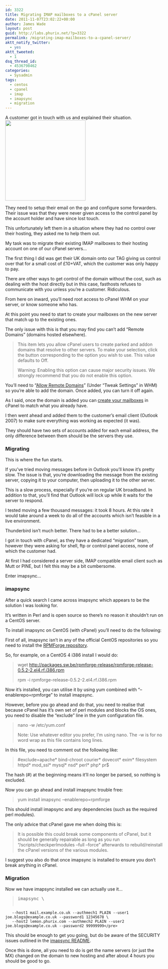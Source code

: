 ```yaml
---
id: 3322
title: Migrating IMAP mailboxes to a cPanel server
date: 2011-11-07T23:02:22+00:00
author: James Wade
layout: post
guid: http://labs.phurix.net/?p=3322
permalink: /migrating-imap-mailboxes-to-a-cpanel-server/
aktt_notify_twitter:
  - yes
aktt_tweeted:
  - 1
dsq_thread_id:
  - 4536798462
categories:
  - Sysadmin
tags:
  - centos
  - cpanel
  - imap
  - imapsync
  - migration
---
```

<p class="lead">
  A customer got in touch with us and explained their situation.<a href="http://labs.phurix.net/upload/Envelope.png"><img class="alignright size-full wp-image-3328" title="Envelope" src="http://labs.phurix.net/upload/Envelope.png" alt="" width="256" height="256" srcset="http://jpswade.github.io/upload/Envelope-150x150.png 150w, http://jpswade.github.io/upload/Envelope.png 256w" sizes="(max-width: 256px) 100vw, 256px" /></a>
</p>

They need to setup their email on the go and configure some forwarders. Their issue was that they were never given access to the control panel by the account holder and have since lost touch.

This unfortunately left them in a situation where they had no control over their hosting, they asked me to help them out.

My task was to migrate their existing IMAP mailboxes to their hosting account on one of our cPanel servers&#8230;

<!--more-->

The first thing I did was get their UK domain onto our TAG giving us control over that for a small cost of £10+VAT, which the customer was only happy to pay.

There are other ways to get control of the domain without the cost, such as dealing with the host directly but in this case, fasthosts refuses to communicate with you unless you&#8217;re a customer. Ridiculous.

From here on inward, you&#8217;ll need root access to cPanel WHM on your server, or know someone who has.

At this point you need to start to create your mailboxes on the new server that match up to the existing ones.

The only issue with this is that you may find you can&#8217;t add &#8220;Remote Domains&#8221; (domains hosted elsewhere).

> This item lets you allow cPanel users to create parked and addon domains that resolve to other servers. To make your selection, click the button corresponding to the option you wish to use. This value defaults to Off.
> 
> Warning: Enabling this option can cause major security issues. We strongly recommend that you do not enable this option.

You&#8217;ll need to &#8220;[Allow Remote Domains](http://docs.cpanel.net/twiki/bin/view/AllDocumentation/WHMDocs/TweakSettings#Domains)&#8221; (Under &#8220;Tweak Settings&#8221; in WHM) so you&#8217;re able to add the domain. Once added, you can turn it off again.

As I said, once the domain is added you can [create your mailboxes](http://www.cpanel.net/media/tutorials/emailaccounts.htm) in cPanel to match what you already have.

I then went ahead and added them to the customer&#8217;s email client (Outlook 2007) to make sure everything was working as expected (it was).

They should have two sets of accounts added for each email address, the only difference between them should be the servers they use.

### Migrating

This is where the fun starts.

If you&#8217;ve tried moving messages before in Outlook you&#8217;ll know it&#8217;s pretty slow. The issue is that, you&#8217;re downloading the message from the existing server, copying it to your computer, then uploading it to the other server.

This is a slow process, especially if you&#8217;re on regular UK broadband. In addition to that, you&#8217;ll find that Outlook will lock up while it waits for the server to respond.

I tested moving a few thousand messages: it took 8 hours. At this rate it would take around a week to do all of the accounts which isn&#8217;t feasible in a live environment.

Thunderbird isn&#8217;t much better. There had to be a better solution&#8230;

I got in touch with cPanel, as they have a dedicated &#8220;migration&#8221; team, however they were asking for shell, ftp or control panel access, none of which the customer had.

At first I had considered a server side, IMAP compatible email client such as Mutt or PINE, but I felt this may be a bit cumbersome.

Enter imapsync&#8230;

### imapsync

After a quick search I came across imapsync which appears to be the solution I was looking for.

It&#8217;s written in Perl and is open source so there&#8217;s no reason it shouldn&#8217;t run on a CentOS server.

To install imapsync on CentOS (with cPanel) you&#8217;ll need to do the following:

First of all, imapsync isn&#8217;t in any of the official CentOS repositories so you need to install the [RPMForge repository](http://wiki.centos.org/AdditionalResources/Repositories/RPMForge).

So, for example, on a CentOS 4 i386 install I would do:

> wget http://packages.sw.be/rpmforge-release/rpmforge-release-0.5.2-2.el4.rf.i386.rpm
> 
> rpm -i rpmforge-release-0.5.2-2.el4.rf.i386.rpm

Now it&#8217;s installed, you can utilise it by using yum combined with &#8220;&#8211;enablerepo=rpmforge&#8221; to install imapsync.

However, before you go ahead and do that, you need to realise that because cPanel has it&#8217;s own set of perl modules and blocks the OS ones, you need to disable the &#8220;exclude&#8221; line in the yum configuration file.

> nano -w /etc/yum.conf
> 
> Note: Use whatever editor you prefer, I&#8217;m using nano. The -w is for no word wrap as this file contains long lines.

In this file, you need to comment out the following like:

> #exclude=apache\* bind-chroot courier\* dovecot\* exim\* filesystem httpd\* mod_ssl\* mysql\* nsd\* perl\* php\* pr$

The hash (#) at the beginning means it&#8217;ll no longer be parsed, so nothing is excluded.

Now you can go ahead and install imapsync trouble free:

> yum install imapsync &#8211;enablerepo=rpmforge

This should install imapsync and any dependencies (such as the required perl modules).

The only advice that cPanel gave me when doing this is:

> It is possible this could break some components of cPanel, but it should be generally repairable as long as you run &#8220;/scripts/checkperlmodules &#8211;full &#8211;force&#8221; afterwards to rebuild/reinstall the cPanel versions of the various modules.

I suggest you also do that once imapsync is installed to ensure you don&#8217;t break anything in cPanel.

### Migration

Now we have imapsync installed we can actually use it&#8230;

> <pre>imapsync \
       --host1 mail.example.co.uk --authmech1 PLAIN --user1 joe.blogs@example.co.uk --password1 12345678 \
       --host2 lemon.phurix.com --authmech2 PLAIN --user2 joe.blogs@example.co.uk --password2 99999999</pre>

This should be enough to get you going, but do be aware of the SECURITY issues outlined in the [imapsync README](http://ks.lamiral.info/imapsync/README).

Once this is done, all you need to do is get the name servers (or just the MX) changed on the domain to new hosting and after about 4 hours you should be good to go.